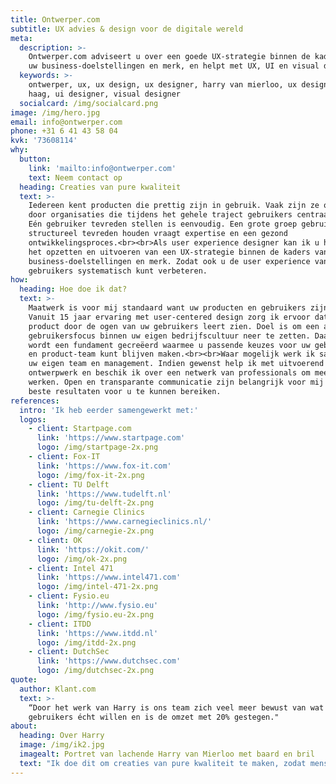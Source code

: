 ```yaml
---
title: Ontwerper.com
subtitle: UX advies & design voor de digitale wereld
meta:
  description: >-
    Ontwerper.com adviseert u over een goede UX-strategie binnen de kaders van
    uw business-doelstellingen en merk, en helpt met UX, UI en visual design.
  keywords: >-
    ontwerper, ux, ux design, ux designer, harry van mierloo, ux designer den
    haag, ui designer, visual designer
  socialcard: /img/socialcard.png
image: /img/hero.jpg
email: info@ontwerper.com
phone: +31 6 41 43 58 04
kvk: '73608114'
why:
  button:
    link: 'mailto:info@ontwerper.com'
    text: Neem contact op
  heading: Creaties van pure kwaliteit
  text: >-
    Iedereen kent producten die prettig zijn in gebruik. Vaak zijn ze ontworpen
    door organisaties die tijdens het gehele traject gebruikers centraal zetten.
    Eén gebruiker tevreden stellen is eenvoudig. Een grote groep gebruikers
    structureel tevreden houden vraagt expertise en een gezond
    ontwikkelingsproces.<br><br>Als user experience designer kan ik u helpen met
    het opzetten en uitvoeren van een UX-strategie binnen de kaders van uw
    business-doelstellingen en merk. Zodat ook u de user experience van uw
    gebruikers systematisch kunt verbeteren.
how:
  heading: Hoe doe ik dat?
  text: >-
    Maatwerk is voor mij standaard want uw producten en gebruikers zijn uniek.
    Vanuit 15 jaar ervaring met user-centered design zorg ik ervoor dat u uw
    product door de ogen van uw gebruikers leert zien. Doel is om een actieve
    gebruikersfocus binnen uw eigen bedrijfscultuur neer te zetten. Daarmee
    wordt een fundament gecreëerd waarmee u passende keuzes voor uw gebruikers
    en product-team kunt blijven maken.<br><br>Waar mogelijk werk ik samen met
    uw eigen team en management. Indien gewenst help ik met uitvoerend
    ontwerpwerk en beschik ik over een netwerk van professionals om mee samen te
    werken. Open en transparante communicatie zijn belangrijk voor mij om de
    beste resultaten voor u te kunnen bereiken.
references:
  intro: 'Ik heb eerder samengewerkt met:'
  logos:
    - client: Startpage.com
      link: 'https://www.startpage.com'
      logo: /img/startpage-2x.png
    - client: Fox-IT
      link: 'https://www.fox-it.com'
      logo: /img/fox-it-2x.png
    - client: TU Delft
      link: 'https://www.tudelft.nl'
      logo: /img/tu-delft-2x.png
    - client: Carnegie Clinics
      link: 'https://www.carnegieclinics.nl/'
      logo: /img/carnegie-2x.png
    - client: OK
      link: 'https://okit.com/'
      logo: /img/ok-2x.png
    - client: Intel 471
      link: 'https://www.intel471.com'
      logo: /img/intel-471-2x.png
    - client: Fysio.eu
      link: 'http://www.fysio.eu'
      logo: /img/fysio.eu-2x.png
    - client: ITDD
      link: 'https://www.itdd.nl'
      logo: /img/itdd-2x.png
    - client: DutchSec
      link: 'https://www.dutchsec.com'
      logo: /img/dutchsec-2x.png
quote:
  author: Klant.com
  text: >-
    “Door het werk van Harry is ons team zich veel meer bewust van wat onze
    gebruikers écht willen en is de omzet met 20% gestegen."
about:
  heading: Over Harry
  image: /img/ik2.jpg
  imagealt: Portret van lachende Harry van Mierloo met baard en bril
  text: "Ik doe dit om creaties van pure kwaliteit te maken, zodat mensen een prachtig en onbezorgd moment kunnen beleven. Van gebruiksvriendelijke website tot interessante foto, van strak slide deck tot advies over de beste indeling van een design-team.<br><br>Als ingenieur in het Industrieel Ontwerpen (TU Delft) heb ik een specialisatie in mens-product interactie. Ik startte mijn carrière als PS3/Xbox/PC game designer en won hierbij o.a. de Dutch Game Award voor “Best PC/Console Game”. Vervolgens heb ik als UX-, UI- en visual designer voor diverse B2B en B2C organisaties gewerkt. Soms werkte ik dicht op branding & marketing, soms\_in het hart van product development. In 2016 werd ik de eerste Nederlandse ontwerper met het UX Master Certificate van de gerenommeerde Nielsen Norman Group uit Silicon Valley. Sindsdien ben ik begonnen om organisaties advies te geven over de meerwaarde en praktische inzet van UX als vakgebied.<br><br>In mijn vrije tijd doe ik aan fotografie en conceptuele beeldbewerking. Daarnaast maak ik bergwandelingen en retro-sounds met synthesizers."
---
```



